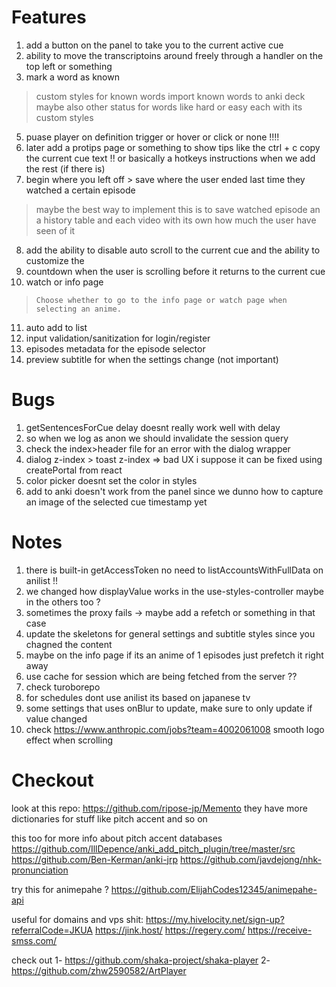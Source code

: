 # Features
1. add a button on the panel to take you to the current active cue
2. ability to move the transcriptoins around freely through a handler on the top left or something
3. mark a word as known
>   custom styles for known words
>   import known words to anki deck
>   maybe also other status for words like hard or easy
>   each with its custom styles
5. puase player on definition trigger or hover or click or none !!!!
6. later add a protips page or something to show tips like the ctrl + c copy the current cue text !! or basically a hotkeys instructions when we add the rest (if there is)
7. begin where you left off > save where the user ended last time they watched a certain episode
>   maybe the best way to implement this is to save watched episode an a history table and each video with its own how much the user have seen of it
8. add the ability to disable auto scroll to the current cue and the ability to customize the
9. countdown when the user is scrolling before it returns to the current cue
10. watch or info page
>     Choose whether to go to the info page or watch page when selecting an anime.
11. auto add to list
12. input validation/sanitization for login/register
13. episodes metadata for the episode selector
14. preview subtitle for when the settings change (not important)

# Bugs
1. getSentencesForCue delay doesnt really work well with delay
2. so when we log as anon we should invalidate the session query
3. check the index>header file for an error with the dialog wrapper
4. dialog z-index > toast z-index => bad UX i suppose it can be fixed using createPortal from react
5. color picker doesnt set the color in styles
6. add to anki doesn't work from the panel since we dunno how to capture an image of the selected cue timestamp yet
 
# Notes
1. there is built-in getAccessToken no need to listAccountsWithFullData on anilist !!
2. we changed how displayValue works in the use-styles-controller maybe in the others too ?
3. sometimes the proxy fails -> maybe add a refetch or something in that case
4. update the skeletons for general settings and subtitle styles since you chagned the content
5. maybe on the info page if its an anime of 1 episodes just prefetch it right away
6. use cache for session which are being fetched from the server ??
7. check turoborepo
8. for schedules dont use anilist its based on japanese tv
9. some settings that uses onBlur to update, make sure to only update if value changed
10. check https://www.anthropic.com/jobs?team=4002061008 smooth logo effect when scrolling

# Checkout

look at this repo: https://github.com/ripose-jp/Memento
they have more dictionaries for stuff like pitch accent and so on

this too for more info about pitch accent databases
https://github.com/IllDepence/anki_add_pitch_plugin/tree/master/src
https://github.com/Ben-Kerman/anki-jrp
https://github.com/javdejong/nhk-pronunciation

try this for animepahe ?
https://github.com/ElijahCodes12345/animepahe-api

useful for domains and vps shit:
https://my.hivelocity.net/sign-up?referralCode=JKUA
https://jink.host/
https://regery.com/
https://receive-smss.com/

check out
1- https://github.com/shaka-project/shaka-player
2- https://github.com/zhw2590582/ArtPlayer